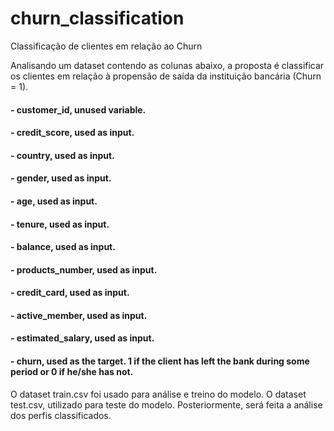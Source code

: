 # churn_classification
Classificação de clientes em relação ao Churn

Analisando um dataset contendo as colunas abaixo, a proposta é classificar os clientes em relação à propensão de saída da instituição bancária (Churn = 1).

#### - customer_id, unused variable.
#### - credit_score, used as input.
#### - country, used as input.
#### - gender, used as input.
#### - age, used as input.
#### - tenure, used as input.
#### - balance, used as input.
#### - products_number, used as input.
#### - credit_card, used as input.
#### - active_member, used as input.
#### - estimated_salary, used as input.
#### - churn, used as the target. 1 if the client has left the bank during some period or 0 if he/she has not.

O dataset train.csv foi usado para análise e treino do modelo. O dataset test.csv, utilizado para teste do modelo. 
Posteriormente, será feita a análise dos perfis classificados.
